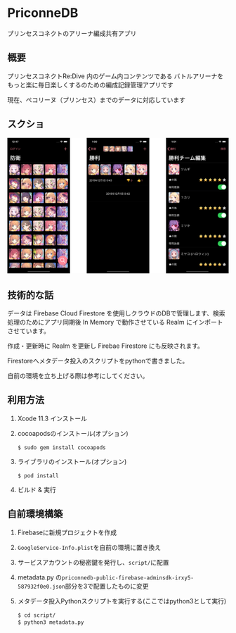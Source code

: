 # PriconneDB

プリンセスコネクトのアリーナ編成共有アプリ

## 概要

プリンセスコネクトRe:Dive 内のゲーム内コンテンツである
バトルアリーナをもっと楽に毎日楽しくするのための編成記録管理アプリです

現在、ペコリーヌ（プリンセス）までのデータに対応しています

## スクショ

![](images/app.png)

## 技術的な話

データは Firebase Cloud Firestore を使用しクラウドのDBで管理します、検索処理のためにアプリ同期後 In Memory で動作させている Realm にインポートさせています。

作成・更新時に Realm を更新し Firebae Firestore にも反映されます。

Firestoreへメタデータ投入のスクリプトをpythonで書きました。

自前の環境を立ち上げる際は参考にしてください。

## 利用方法

1. Xcode 11.3 インストール

2. cocoapodsのインストール(オプション)
   
   ```
   $ sudo gem install cocoapods
   ```

3. ライブラリのインストール(オプション)

   ```
   $ pod install
   ```

4. ビルド & 実行



## 自前環境構築

1. Firebaseに新規プロジェクトを作成

2. `GoogleService-Info.plist`を自前の環境に置き換え

3. サービスアカウントの秘密鍵を発行し、`script/`に配置

4. metadata.py の`priconnedb-public-firebase-adminsdk-irxy5-587932f0e0.json`部分を3で配置したものに変更

5. メタデータ投入Pythonスクリプトを実行する(ここではpython3として実行)
   
   ```
   $ cd script/
   $ python3 metadata.py
   ```
   
   


